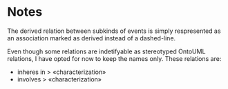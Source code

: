 # Notes

The derived relation between subkinds of events is simply respresented as an association marked as derived instead of a dashed-line.

Even though some relations are indetifyable as stereotyped OntoUML relations, I have opted for now to keep the names only. These relations are:

 - inheres in > «characterization»
 - involves > «characterization»
